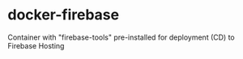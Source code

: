# docker-firebase
Container with "firebase-tools" pre-installed for deployment (CD) to Firebase Hosting
